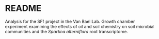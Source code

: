 # README

Analysis for the SF1 project in the Van Bael Lab.  Growth chamber experiment examining the effects of oil and soil chemistry on soil microbial communities and the *Spartina alterniflora* root transcriptome.